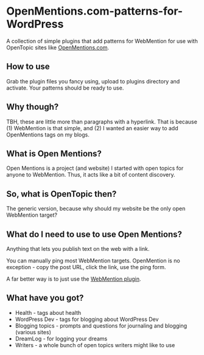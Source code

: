 # OpenMentions.com-patterns-for-WordPress
A collection of simple plugins that add patterns for WebMention for use with OpenTopic sites like [OpenMentions.com](https://openmentions.com).

## How to use
Grab the plugin files you fancy using, upload to plugins directory and activate. Your patterns should be ready to use.

## Why though?
TBH, these are little more than paragraphs with a hyperlink. That is because (1) WebMention is that simple, and (2) I wanted an easier way to add OpenMentions tags on my blogs.

## What is Open Mentions?
Open Mentions is a project (and website) I started with open topics for anyone to WebMention. Thus, it acts like a bit of content discovery.

## So, what is OpenTopic then?
The generic version, because why should my website be the only open WebMention target?

## What do I need to use to use Open Mentions?
Anything that lets you publish text on the web with a link. 

You can manually ping most WebMention targets. OpenMention is no exception - copy the post URL, click the link, use the ping form.

A far better way is to just use the [WebMention plugin](https://wordpress.org/plugins/webmention/).

## What have you got?

* Health - tags about health
* WordPress Dev - tags for blogging about WordPress Dev
* Blogging topics - prompts and questions for journaling and blogging (various sites)
* DreamLog - for logging your dreams
* Writers - a whole bunch of open topics writers might like to use
